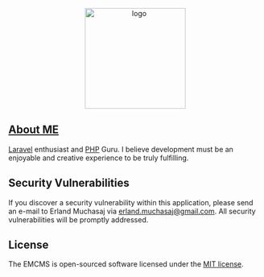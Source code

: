 <p style="text-align: center"><a href="https://erlandmuchasaj.tech" target="_blank"><img src="https://erlandmuchasaj.tech/img/crypto.svg" width="200px" alt="logo"></a></p>

## [About ME](https://erlandmuchasaj.tech)

[Laravel](https://laravel.com/) enthusiast and [PHP](https://www.php.net/) Guru.
I believe development must be an enjoyable and creative experience to be truly fulfilling.

## Security Vulnerabilities

If you discover a security vulnerability within this application, 
please send an e-mail to Erland Muchasaj via [erland.muchasaj@gmail.com](mailto:erland.muchasaj@gmail.com).
All security vulnerabilities will be promptly addressed.

## License

The EMCMS is open-sourced software licensed under the [MIT license](https://opensource.org/licenses/MIT).
